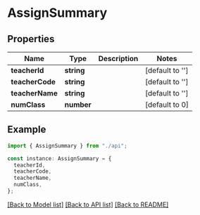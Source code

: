 # AssignSummary

## Properties

| Name            | Type       | Description | Notes           |
| --------------- | ---------- | ----------- | --------------- |
| **teacherId**   | **string** |             | [default to ''] |
| **teacherCode** | **string** |             | [default to ''] |
| **teacherName** | **string** |             | [default to ''] |
| **numClass**    | **number** |             | [default to 0]  |

## Example

```typescript
import { AssignSummary } from "./api";

const instance: AssignSummary = {
  teacherId,
  teacherCode,
  teacherName,
  numClass,
};
```

[[Back to Model list]](../README.md#documentation-for-models) [[Back to API list]](../README.md#documentation-for-api-endpoints) [[Back to README]](../README.md)
